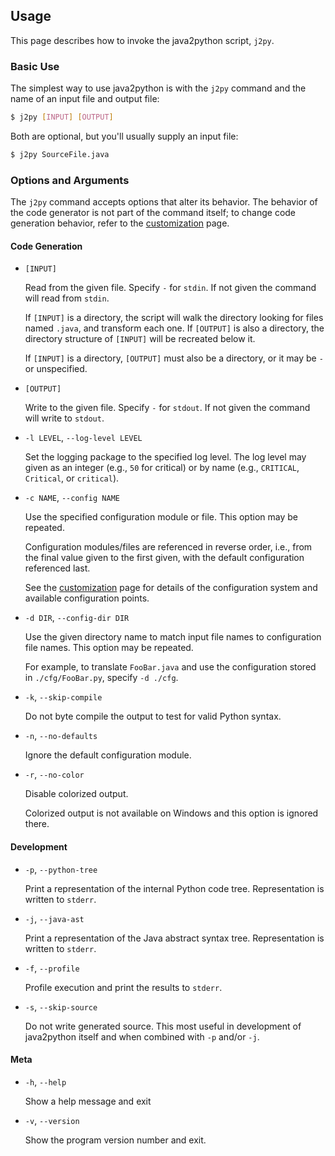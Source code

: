 ## Usage

This page describes how to invoke the java2python script, `j2py`.


### Basic Use

The simplest way to use java2python is with the `j2py` command
and the name of an input file and output file:

```bash
$ j2py [INPUT] [OUTPUT]
```

Both are optional, but you'll usually supply an input file:

```bash
$ j2py SourceFile.java
```


### Options and Arguments

The `j2py` command accepts options that alter its behavior.
The behavior of the code generator is not part of the command itself;
to change code generation behavior, refer to the [customization][]
page.


#### Code Generation

  * `[INPUT]`

    Read from the given file.  Specify `-` for `stdin`.  If not
    given the command will read from `stdin`.
    
    If `[INPUT]` is a directory, the script will walk the directory looking for
    files named `.java`, and transform each one.  If `[OUTPUT]` is also a
    directory, the directory structure of `[INPUT]` will be recreated below it.
    
    If `[INPUT]` is a directory, `[OUTPUT]` must also be a directory, or it may
    be `-` or unspecified.

  * `[OUTPUT]`

    Write to the given file.  Specify `-` for `stdout`.  If not
    given the command will write to `stdout`.

  * `-l LEVEL`, `--log-level LEVEL`

    Set the logging package to the specified log level.  The log level
    may given as an integer (e.g., `50` for critical) or by name
    (e.g., `CRITICAL`, `Critical`, or `critical`).

  * `-c NAME`, `--config NAME`

    Use the specified configuration module or file.  This option may
    be repeated.

    Configuration modules/files are referenced in reverse order, i.e.,
    from the final value given to the first given, with the default
    configuration referenced last.

    See the [customization][] page for details of the
    configuration system and available configuration points.

  * `-d DIR`, `--config-dir DIR`

    Use the given directory name to match input file names to
    configuration file names.  This option may be repeated.
    
    For example, to translate
    `FooBar.java` and use the configuration stored in
    `./cfg/FooBar.py`, specify `-d ./cfg`.

  * `-k`, `--skip-compile`

    Do not byte compile the output to test for valid Python syntax.

  * `-n`, `--no-defaults`

    Ignore the default configuration module.

  * `-r`, `--no-color`

    Disable colorized output.

    Colorized output is not available on Windows and this option is ignored
    there.


#### Development

  * `-p`, `--python-tree`

    Print a representation of the internal Python code tree.
    Representation is written to `stderr`.

  * `-j`, `--java-ast`

    Print a representation of the Java abstract syntax tree.
    Representation is written to `stderr`.

  * `-f`, `--profile`

    Profile execution and print the results to `stderr`.

  * `-s`, `--skip-source`

    Do not write generated source.  This most useful in development of
    java2python itself and when combined with `-p` and/or
    `-j`.


#### Meta

  * `-h`, `--help`

    Show a help message and exit

  * `-v`, `--version`

    Show the program version number and exit.



[customization]: https://github.com/natural/java2python/tree/master/doc/customization.md
